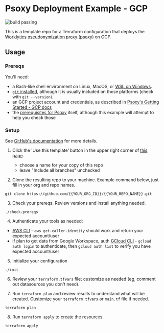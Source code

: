 # Psoxy Deployment Example - GCP

![build passing](https://img.shields.io/github/actions/workflow/status/Worklytics/psoxy-example-gcp/terraform_validate.yaml?label=build%20passing)

This is a template repo for a Terraform configuration that deploys the [Worklytics pseudonymization
proxy (psoxy)](https://github.com/Worklytics/psoxy) on GCP.

## Usage

### Prereqs

You'll need:
- a Bash-like shell environment on Linux, MacOS, or [WSL on Windows](https://learn.microsoft.com/en-us/windows/wsl/install).
- [`git` installed](https://git-scm.com/book/en/v2/Getting-Started-Installing-Git), although it
  is usually included on those platforms (check with `git --version`).
- an GCP project account and credentials, as described in [Psoxy's Getting Started - GCP docs](https://github.com/Worklytics/psoxy/blob/v0.4.17/docs/gcp/getting-started.md)
- the [prerequisites for Psoxy](https://github.com/Worklytics/psoxy/blob/v0.4.17/README.md#prerequisites)
  itself, although this example will attempt to help you check those

### Setup

See [GitHub's documentation](https://help.github.com/en/github/creating-cloning-and-archiving-repositories/creating-a-repository-from-a-template)
for more details.

1. Click the 'Use this template' button in the upper right corner of [this page](https://github.com/Worklytics/psoxy-example-gcp).
    - choose a name for your copy of this repo
    - leave "Include all branches" unchecked

2. Clone the resulting repo to your machine.  Example command below, just fill in your org and repo
   names.

```shell
git clone https://github.com/{{YOUR_ORG_ID}}/{{YOUR_REPO_NAME}}.git
```

3. Check your prereqs. Review versions and install anything needed.

```shell
./check-prereqs
```

4. Authenticate your tools as needed:

- [AWS CLI](https://docs.aws.amazon.com/cli/latest/userguide/cli-chap-configure.html) - `aws get-caller-identity` should work and return your expected account/user
- if plan to get data from Google Workspace, auth [GCloud CLI](https://cloud.google.com/sdk/docs/authorizing) - `gcloud auth login` to authenticate, then `gcloud auth list` to verify you have expected account/user

5. Initialize your configuration

```shell
./init
```

6. Review your `terraform.tfvars` file; customize as needed (eg, comment out datasources you don't need).

7. Run `terraform plan` and review results to understand what will be created. Customize your
   `terraform.tfvars` or `main.tf` file if needed.

```shell
terraform plan
```

8. Run `terraform apply` to create the resources.
```shell
terraform apply
```
